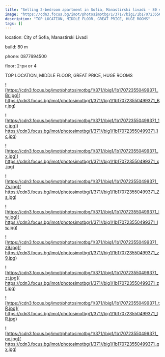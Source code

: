 ```yaml
---
title: "Selling 2-bedroom apartment in Sofia, Manastirski livadi - 80 sq.m / 142000 EUR :: imot.bg Ad"
image: "https://cdn3.focus.bg/imot/photosimotbg/1/371//big1/1b170723550499371_A5.jpg"
description: "TOP LOCATION, MIDDLE FLOOR, GREAT PRICE, HUGE ROOMS"
tags: []
---
```


location: City of Sofia, Manastirski Livadi

build: 80 m

phone: 0877694500

floor: 2-ри от 4

TOP LOCATION, MIDDLE FLOOR, GREAT PRICE, HUGE ROOMS


![https://cdn3.focus.bg/imot/photosimotbg/1/371//big1/1b170723550499371_Br.jpg]( https://cdn3.focus.bg/imot/photosimotbg/1/371//big1/1b170723550499371_Br.jpg)


![https://cdn3.focus.bg/imot/photosimotbg/1/371//big1/1b170723550499371_1c.jpg]( https://cdn3.focus.bg/imot/photosimotbg/1/371//big1/1b170723550499371_1c.jpg)


![https://cdn3.focus.bg/imot/photosimotbg/1/371//big1/1b170723550499371_x.jpg]( https://cdn3.focus.bg/imot/photosimotbg/1/371//big1/1b170723550499371_x.jpg)


![https://cdn3.focus.bg/imot/photosimotbg/1/371//big1/1b170723550499371_Zs.jpg]( https://cdn3.focus.bg/imot/photosimotbg/1/371//big1/1b170723550499371_Zs.jpg)


![https://cdn3.focus.bg/imot/photosimotbg/1/371//big1/1b170723550499371_lw.jpg]( https://cdn3.focus.bg/imot/photosimotbg/1/371//big1/1b170723550499371_lw.jpg)


![https://cdn3.focus.bg/imot/photosimotbg/1/371//big1/1b170723550499371_z9.jpg]( https://cdn3.focus.bg/imot/photosimotbg/1/371//big1/1b170723550499371_z9.jpg)


![https://cdn3.focus.bg/imot/photosimotbg/1/371//big1/1b170723550499371_zt.jpg]( https://cdn3.focus.bg/imot/photosimotbg/1/371//big1/1b170723550499371_zt.jpg)


![https://cdn3.focus.bg/imot/photosimotbg/1/371//big1/1b170723550499371_tR.jpg]( https://cdn3.focus.bg/imot/photosimotbg/1/371//big1/1b170723550499371_tR.jpg)


![https://cdn3.focus.bg/imot/photosimotbg/1/371//big1/1b170723550499371_qx.jpg]( https://cdn3.focus.bg/imot/photosimotbg/1/371//big1/1b170723550499371_qx.jpg)


